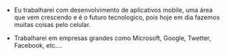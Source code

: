 * Eu trabalharei com desenvolvimento de aplicativos mobile, uma área que vem crescendo e é o futuro tecnologico, pois hoje em dia fazemos muitas coisas pelo celular.

* Trabalharei em empresas grandes como Microsoft, Google, Twetter, Facebook, etc....
